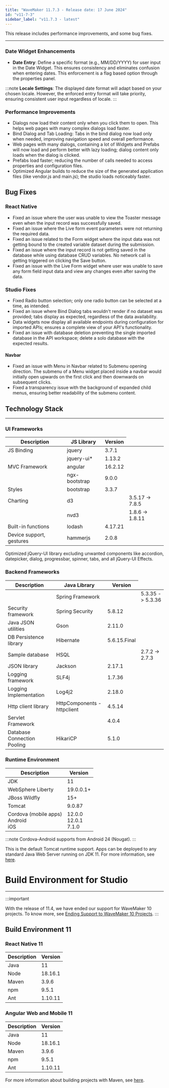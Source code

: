```yaml
---
title: "WaveMaker 11.7.3 - Release date: 17 June 2024"
id: "v11-7-3"
sidebar_label: "v11.7.3 - latest"
---
```


This release includes performance improvements, and some bug fixes.

---

### Date Widget Enhancements

- **Date Entry**: Define a specific format (e.g., MM/DD/YYYY) for user input in the Date Widget. This ensures consistency and eliminates confusion when entering dates. This enforcement is a flag based option through the properties panel.

:::note 
**Locale Settings**: The displayed date format will adapt based on your chosen locale. However, the enforced entry format will take priority, ensuring consistent user input regardless of locale.
:::

### Performance Improvements

- Dialogs now load their content only when you click them to open. This helps web pages with many complex dialogs load faster.
- Bind Dialog and Tab Loading: Tabs in the bind dialog now load only when needed, improving navigation speed and overall performance.
- Web pages with many dialogs, containing a lot of Widgets and Prefabs will now load and perform better with lazy loading; dialog content only loads when the dialog is clicked.
- Prefabs load faster; reducing the number of calls needed to access properties and configuration files. 
- Optimized Angular builds to reduce the size of the generated application files (like vendor.js and main.js); the studio loads noticeably faster.

## Bug Fixes


### React Native

- Fixed an issue where the user was unable to view the Toaster message even when the input record was successfully saved.
- Fixed an issue where the Live form event parameters were not returning the required data.
- Fixed an issue related to the Form widget where the input data was not getting bound to the created variable dataset during the submission.
- Fixed an issue where the input record is not getting saved in the database while using database CRUD variables. No network call is getting triggered on clicking the Save button.
- Fixed an issue with the Live Form widget where user was unable to save any form field input data and view any changes even after saving the data.

### Studio Fixes

- Fixed Radio button selection; only one radio button can be selected at a time, as intended.
- Fixed an issue where Bind Dialog tabs wouldn't render if no dataset was provided; tabs display as expected, regardless of the data availability.
- Data widgets now display all available endpoints during configuration for imported APIs; ensures a complete view of your API's functionality.
- Fixed an issue with database deletion preventing the single imported database in the API workspace; delete a solo database with the expected results.

#### Navbar

- Fixed an issue with Menu in Navbar related to Submenu opening direction. The submenu of a Menu widget placed inside a navbar would initially open upwards on the first click and then downwards on subsequent clicks.
- Fixed a transparency issue with the background of expanded child menus, ensuring better readability of the submenu content.

## Technology Stack

---

### UI Frameworks

| Description | JS Library | Version |
| --- | --- | --- |
| JS Binding | jquery |  3.7.1 |
|  | jquery-ui* | 1.13.2 |
| MVC Framework | angular | 16.2.12  |
|  | ngx-bootstrap | 9.0.0 |
| Styles | bootstrap | 3.3.7 |
| Charting | d3 | <td className="versiontdbgcolor"> 3.5.17 -> 7.8.5 </td>|
|  | nvd3 | <td className="versiontdbgcolor"> 1.8.6 -> 1.8.11 </td> |
| Built-in functions | lodash | 4.17.21|
| Device support, gestures | hammerjs | 2.0.8 |

Optimized jQuery-UI library excluding unwanted components like accordion, datepicker, dialog, progressbar, spinner, tabs, and all jQuery-UI Effects.

### Backend Frameworks

| Description | Java Library | Version |
| --- | --- | --- |
|  | Spring Framework | <td className="versiontdbgcolor"> 5.3.35 -> 5.3.36 </td>|
| Security framework | Spring Security |  5.8.12 |
| Java JSON utilities | Gson  | 2.11.0 |
| DB Persistence library | Hibernate | 5.6.15.Final |
| Sample database | HSQL |  <td className="versiontdbgcolor"> 2.7.2 -> 2.7.3 </td> |
| JSON library | Jackson | 2.17.1 |
| Logging framework | SLF4j | 1.7.36 |
| Logging Implementation | Log4j2 | 2.18.0|
| Http client library  | HttpComponents -  httpclient |  4.5.14 |
| Servlet Framework |  | 4.0.4 |
| Database Connection Pooling | HikariCP | 5.1.0 |

### Runtime Environment

| Description | Version |
| --- | --- |
| JDK | 11 |
| WebSphere Liberty | 19.0.0.1+ |
| JBoss Wildfly | 15+ |
| Tomcat | 9.0.87 |
| Cordova (mobile apps) <br/> Android <br/> iOS |12.0.0 <br/> 12.0.1 <br/> 7.1.0 |

:::note
Cordova-Android supports from Android 24 (Nougat).
:::

This is the default Tomcat runtime support. Apps can be deployed to any standard Java Web Server running on JDK 11. For more information, see [here](/learn/app-development/deployment/deployment-web-server).

# Build Environment for Studio
---

:::important

With the release of 11.4, we have ended our support for WaveMaker 10 projects. To know more, see [Ending Support to WaveMaker 10 Projects](/learn/blog/2023/08/11/wavemaker10x-end-of-support).
:::

## Build Environment 11 

### React Native 11

|Description|	Version|
|---|---|
|Java |11 |
|Node|18.16.1|
|Maven| 3.9.6 |
|npm | 9.5.1|
|Ant|	1.10.11|


### Angular Web and Mobile 11

|Description|	Version|
|---|---|
|Java | 11 |
|Node| 18.16.1|
|Maven| 3.9.6 |
|npm |	9.5.1|
|Ant|	1.10.11|

For more information about building projects with Maven, see [here](/learn/app-development/deployment/building-with-maven).


